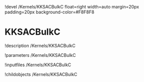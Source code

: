 <!-- MOOSE Object Documentation Stub: Remove this when content is added. -->!devel /Kernels/KKSACBulkC float=right width=auto margin=20px padding=20px background-color=#F8F8F8


# KKSACBulkC
!description /Kernels/KKSACBulkC

!parameters /Kernels/KKSACBulkC

!inputfiles /Kernels/KKSACBulkC

!childobjects /Kernels/KKSACBulkC
